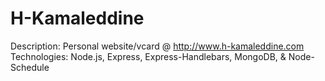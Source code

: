 # H-Kamaleddine
Description: Personal website/vcard @ http://www.h-kamaleddine.com
Technologies: Node.js, Express, Express-Handlebars, MongoDB, & Node-Schedule
